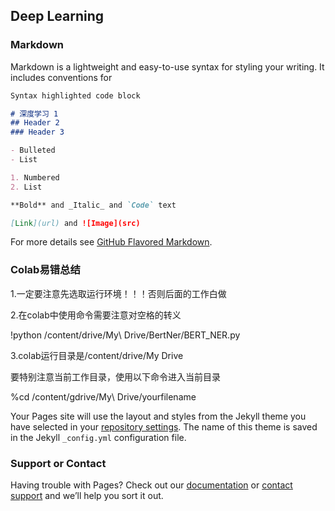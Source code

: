 ## Deep Learning



### Markdown

Markdown is a lightweight and easy-to-use syntax for styling your writing. It includes conventions for

```markdown
Syntax highlighted code block

# 深度学习 1
## Header 2
### Header 3

- Bulleted
- List

1. Numbered
2. List

**Bold** and _Italic_ and `Code` text

[Link](url) and ![Image](src)
```

For more details see [GitHub Flavored Markdown](https://guides.github.com/features/mastering-markdown/).

### Colab易错总结
1.一定要注意先选取运行环境！！！否则后面的工作白做

2.在colab中使用命令需要注意对空格的转义

!python /content/drive/My\ Drive/BertNer/BERT_NER.py

3.colab运行目录是/content/drive/My Drive

要特别注意当前工作目录，使用以下命令进入当前目录

%cd /content/gdrive/My\ Drive/yourfilename

Your Pages site will use the layout and styles from the Jekyll theme you have selected in your [repository settings](https://github.com/honghee99/shiny-lamp/settings). The name of this theme is saved in the Jekyll `_config.yml` configuration file.

### Support or Contact

Having trouble with Pages? Check out our [documentation](https://docs.github.com/categories/github-pages-basics/) or [contact support](https://support.github.com/contact) and we’ll help you sort it out.
